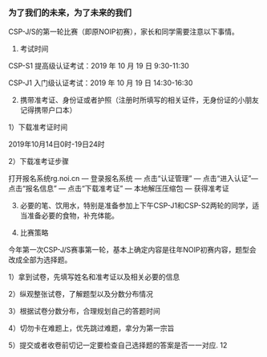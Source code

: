
### 为了我们的未来，为了未来的我们

CSP-J/S的第一轮比赛（即原NOIP初赛），家长和同学需要注意以下事情。

1. 考试时间

CSP-S1 提高级认证考试：2019 年 10 月 19 日 9:30-11:30

CSP-J1 入门级认证考试：2019 年 10 月 19 日 14:30-16:30

2. 携带准考证、身份证或者护照（注册时所填写的相关证件，无身份证的小朋友记得携带户口本）

1）下载准考证时间

2019年10月14日0时-19日24时

2）下载准考证步骤

打开报名系统rg.noi.cn — 登录报名系统 — 点击“认证管理” — 点击“进入认证”— 点击“报名信息” — 点击“下载准考证” — 本地解压压缩包 — 获得准考证

3. 必要的笔、饮用水，特别是准备参加上下午CSP-J1和CSP-S2两轮的同学，适当准备必要的食物，补充体能。

4. 比赛策略

今年第一次CSP-J/S赛事第一轮，基本上确定内容是往年NOIP初赛内容，题型会改成全部为选择题。

1）拿到试卷，先填写姓名和准考证以及相关必要的信息

2）纵观整张试卷，了解题型以及分数分布情况

3）根据试卷分数分布，合理规划自己的答题时间

4）切勿卡在难题上，优先跳过难题，拿分为第一宗旨

5）提交或者收卷前切记一定要检查自己选择题的答案是否一一对应.
12